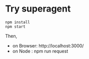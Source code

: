 # Try superagent

```
npm install
npm start
```

Then,

* on Browser: http://localhost:3000/
* on Node   : npm run request

